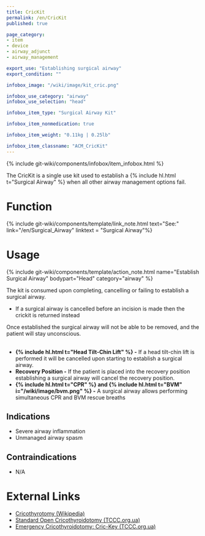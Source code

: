```yaml
---
title: CricKit
permalink: /en/CricKit
published: true

page_category:
- item
- device
- airway_adjunct
- airway_management

export_use: "Establishing surgical airway"
export_condition: ""

infobox_image: "/wiki/image/kit_cric.png"

infobox_use_category: "airway"
infobox_use_selection: "head"

infobox_item_type: "Surgical Airway Kit"

infobox_item_nonmedication: true

infobox_item_weight: "0.11kg | 0.25lb"

infobox_item_classname: "ACM_CricKit"
---
```


{% include git-wiki/components/infobox/item_infobox.html %}

The CricKit is a single use kit used to establish a {% include hl.html t="Surgical Airway" %} when all other airway management options fail. 

# Function
{% include git-wiki/components/template/link_note.html text="See:" link="/en/Surgical_Airway" linktext = "Surgical Airway"%}

# Usage
{% include git-wiki/components/template/action_note.html name="Establish Surgical Airway" bodypart="Head" category="airway" %}

The kit is consumed upon completing, cancelling or failing to establish a surgical airway.
- If a surgical airway is cancelled before an incision is made then the crickit is returned instead

Once established the surgical airway will not be able to be removed, and the patient will stay unconscious.<br><br>
- **{% include hl.html t="Head Tilt-Chin Lift" %} -** If a head tilt-chin lift is performed it will be cancelled upon starting to establish a surgical airway.
- **Recovery Position -** If the patient is placed into the recovery position establishing a surgical airway will cancel the recovery position.
- **{% include hl.html t="CPR" %} and {% include hl.html t="BVM" i="/wiki/image/bvm.png" %} -** A surgical airway allows performing simultaneous CPR and BVM rescue breaths

## Indications
- Severe airway inflammation
- Unmanaged airway spasm

## Contraindications
- N/A

# External Links
- [Cricothyrotomy (Wikipedia)](https://en.wikipedia.org/wiki/Cricothyrotomy)
- [Standard Open Cricothyroidotomy (TCCC.org.ua)](https://tccc.org.ua/en/guide/standard-open-cricothyroidotomy)
- [Emergency Cricothyroidotomy: Cric-Key (TCCC.org.ua)](https://tccc.org.ua/en/guide/emergency-cricothyroidotomy-cric-key)
